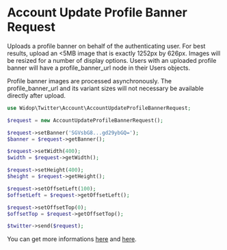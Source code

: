 # Account Update Profile Banner Request

Uploads a profile banner on behalf of the authenticating user. For best results, upload an <5MB image that is exactly
1252px by 626px. Images will be resized for a number of display options. Users with an uploaded profile banner will
have a profile_banner_url node in their Users objects.

Profile banner images are processed asynchronously. The profile_banner_url and its variant sizes will not necessary be
available directly after upload.

``` php
use Widop\Twitter\Account\AccountUpdateProfileBannerRequest;

$request = new AccountUpdateProfileBannerRequest();

$request->setBanner('SGVsbG8...gd29ybGQ=');
$banner = $request->getBanner();

$request->setWidth(400);
$width = $request->getWidth();

$request->setHeight(400);
$height = $request->getHeight();

$request->setOffsetLeft(100);
$offsetLeft = $request->getOffsetLeft();

$request->setOffsetTop(0);
$offsetTop = $request->getOffsetTop();

$twitter->send($request);
```

You can get more informations [here](https://dev.twitter.com/docs/api/1.1/post/account/update_profile_banner) and
[here](https://dev.twitter.com/docs/user-profile-images-and-banners).
